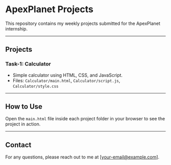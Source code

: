# ApexPlanet Projects

This repository contains my weekly projects submitted for the ApexPlanet internship.

---

## Projects

### Task-1: Calculator
- Simple calculator using HTML, CSS, and JavaScript.
- Files: `Calculator/main.html`, `Calculator/script.js`, `Calculator/style.css`

---

## How to Use

Open the `main.html` file inside each project folder in your browser to see the project in action.

---

## Contact

For any questions, please reach out to me at [your-email@example.com].
